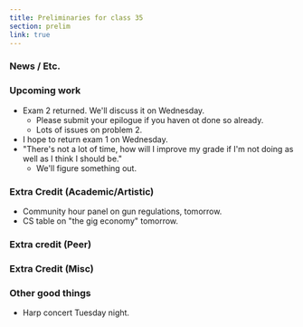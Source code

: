 ```yaml
---
title: Preliminaries for class 35
section: prelim 
link: true
---
```

### News / Etc.

### Upcoming work

* Exam 2 returned.  We'll discuss it on Wednesday.
    * Please submit your epilogue if you haven ot done so already.
    * Lots of issues on problem 2.
* I hope to return exam 1 on Wednesday.
* "There's not a lot of time, how will I improve my grade if I'm not
  doing as well as I think I should be."
    * We'll figure something out.

### Extra Credit (Academic/Artistic)

* Community hour panel on gun regulations, tomorrow.
* CS table on "the gig economy" tomorrow.

### Extra credit (Peer)

### Extra Credit (Misc)

### Other good things

* Harp concert Tuesday night.
